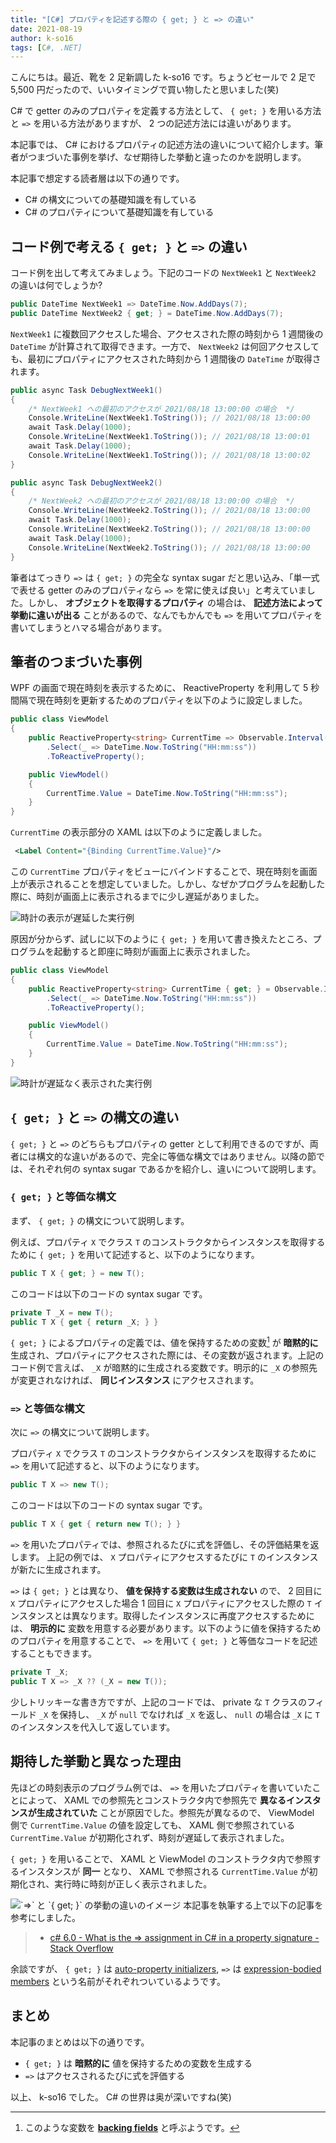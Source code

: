 ```yaml
---
title: "[C#] プロパティを記述する際の { get; } と => の違い"
date: 2021-08-19
author: k-so16
tags: [C#, .NET]
---
```


こんにちは。最近、靴を 2 足新調した k-so16 です。ちょうどセールで 2 足で 5,500 円だったので、いいタイミングで買い物したと思いました(笑)

C# で getter のみのプロパティを定義する方法として、 `{ get; }` を用いる方法と `=>` を用いる方法がありますが、 2 つの記述方法には違いがあります。

本記事では、 C# におけるプロパティの記述方法の違いについて紹介します。筆者がつまづいた事例を挙げ、なぜ期待した挙動と違ったのかを説明します。

本記事で想定する読者層は以下の通りです。

- C# の構文についての基礎知識を有している
- C# のプロパティについて基礎知識を有している

## コード例で考える `{ get; }` と `=>` の違い

コード例を出して考えてみましょう。下記のコードの `NextWeek1` と `NextWeek2` の違いは何でしょうか?

```cs
public DateTime NextWeek1 => DateTime.Now.AddDays(7);
public DateTime NextWeek2 { get; } = DateTime.Now.AddDays(7);
```

`NextWeek1` に複数回アクセスした場合、アクセスされた際の時刻から 1 週間後の `DateTime` が計算されて取得できます。一方で、 `NextWeek2` は何回アクセスしても、最初にプロパティにアクセスされた時刻から 1 週間後の `DateTime` が取得されます。

```cs
public async Task DebugNextWeek1()
{
    /* NextWeek1 への最初のアクセスが 2021/08/18 13:00:00 の場合  */
    Console.WriteLine(NextWeek1.ToString()); // 2021/08/18 13:00:00
    await Task.Delay(1000);
    Console.WriteLine(NextWeek1.ToString()); // 2021/08/18 13:00:01
    await Task.Delay(1000);
    Console.WriteLine(NextWeek1.ToString()); // 2021/08/18 13:00:02
}

public async Task DebugNextWeek2()
{
    /* NextWeek2 への最初のアクセスが 2021/08/18 13:00:00 の場合  */
    Console.WriteLine(NextWeek2.ToString()); // 2021/08/18 13:00:00
    await Task.Delay(1000);
    Console.WriteLine(NextWeek2.ToString()); // 2021/08/18 13:00:00
    await Task.Delay(1000);
    Console.WriteLine(NextWeek2.ToString()); // 2021/08/18 13:00:00
}
```

筆者はてっきり `=>` は `{ get; }` の完全な syntax sugar だと思い込み、「単一式で表せる getter のみのプロパティなら `=>` を常に使えば良い」と考えていました。しかし、 **オブジェクトを取得するプロパティ** の場合は、 **記述方法によって挙動に違いが出る** ことがあるので、なんでもかんでも `=>` を用いてプロパティを書いてしまうとハマる場合があります。


## 筆者のつまづいた事例

WPF の画面で現在時刻を表示するために、 ReactiveProperty を利用して 5 秒間隔で現在時刻を更新するためのプロパティを以下のように設定しました。

```cs
public class ViewModel
{
    public ReactiveProperty<string> CurrentTime => Observable.Interval(Timespan.FromSeconds(5))
        .Select(_ => DateTime.Now.ToString("HH:mm:ss"))
        .ToReactiveProperty();

    public ViewModel()
    {
        CurrentTime.Value = DateTime.Now.ToString("HH:mm:ss");
    }
}
```

`CurrentTime` の表示部分の XAML は以下のように定義しました。

```xml
 <Label Content="{Binding CurrentTime.Value}"/>
```

この `CurrentTime` プロパティをビューにバインドすることで、現在時刻を画面上が表示されることを想定していました。しかし、なぜかプログラムを起動した際に、時刻が画面上に表示されるまでに少し遅延がありました。

![](images/difference-between-getter-and-expression-bodied-members-in-csharp-1.gif "時計の表示が遅延した実行例")

原因が分からず、試しに以下のように `{ get; }` を用いて書き換えたところ、プログラムを起動すると即座に時刻が画面上に表示されました。

```cs
public class ViewModel
{
    public ReactiveProperty<string> CurrentTime { get; } = Observable.Interval(Timespan.FromSeconds(5))
        .Select(_ => DateTime.Now.ToString("HH:mm:ss"))
        .ToReactiveProperty();

    public ViewModel()
    {
        CurrentTime.Value = DateTime.Now.ToString("HH:mm:ss");
    }
}
```

![](images/difference-between-getter-and-expression-bodied-members-in-csharp-2.gif "時計が遅延なく表示された実行例")

## `{ get; }` と `=>` の構文の違い

`{ get; }` と `=>` のどちらもプロパティの getter として利用できるのですが、両者には構文的な違いがあるので、完全に等価な構文ではありません。以降の節では、それぞれ何の syntax sugar であるかを紹介し、違いについて説明します。

### `{ get; }` と等価な構文

まず、 `{ get; }` の構文について説明します。

例えば、プロパティ `X` でクラス `T` のコンストラクタからインスタンスを取得するために `{ get; }` を用いて記述すると、以下のようになります。

```cs
public T X { get; } = new T();
```

このコードは以下のコードの syntax sugar です。

```cs
private T _X = new T();
public T X { get { return _X; } }
```

`{ get; }` によるプロパティの定義では、値を保持するための変数[^1] が **暗黙的に** 生成され、プロパティにアクセスされた際には、その変数が返されます。上記のコード例で言えば、 `_X` が暗黙的に生成される変数です。明示的に `_X` の参照先が変更されなければ、 **同じインスタンス** にアクセスされます。

### `=>` と等価な構文

次に `=>` の構文について説明します。

プロパティ `X` でクラス `T` のコンストラクタからインスタンスを取得するために `=>` を用いて記述すると、以下のようになります。

```cs
public T X => new T();
```

このコードは以下のコードの syntax sugar です。

```cs
public T X { get { return new T(); } }
```

`=>` を用いたプロパティでは、参照されるたびに式を評価し、その評価結果を返します。 上記の例では、 `X` プロパティにアクセスするたびに `T` のインスタンスが新たに生成されます。

`=>` は `{ get; }` とは異なり、 **値を保持する変数は生成されない** ので、 2 回目に `X` プロパティにアクセスした場合 1 回目に `X` プロパティにアクセスした際の `T` インスタンスとは異なります。取得したインスタンスに再度アクセスするためには、 **明示的に** 変数を用意する必要があります。以下のように値を保持するためのプロパティを用意することで、 `=>` を用いて `{ get; }` と等価なコードを記述することもできます。

```cs
private T _X;
public T X => _X ?? (_X = new T());
```

少しトリッキーな書き方ですが、上記のコードでは、 private な `T` クラスのフィールド `_X` を保持し、 `_X` が `null` でなければ `_X` を返し、 `null` の場合は `_X` に `T` のインスタンスを代入して返しています。

## 期待した挙動と異なった理由

先ほどの時刻表示のプログラム例では、 `=>` を用いたプロパティを書いていたことによって、 XAML での参照先とコンストラクタ内で参照先で **異なるインスタンスが生成されていた** ことが原因でした。参照先が異なるので、 ViewModel 側で `CurrentTime.Value` の値を設定しても、 XAML 側で参照されている `CurrentTime.Value` が初期化されず、時刻が遅延して表示されました。

`{ get; }` を用いることで、 XAML と ViewModel のコンストラクタ内で参照するインスタンスが **同一** となり、 XAML で参照される `CurrentTime.Value` が初期化され、実行時に時刻が正しく表示されました。

![](images/difference-between-getter-and-expression-bodied-members-in-csharp-3.png "`=>` と `{ get; }` の挙動の違いのイメージ")
本記事を執筆する上で以下の記事を参考にしました。

> - [c# 6.0 - What is the => assignment in C# in a property signature - Stack Overflow](https://stackoverflow.com/a/38999936)

余談ですが、 `{ get; }` は [auto-property initializers](https://docs.microsoft.com/en-us/archive/msdn-magazine/2014/october/csharp-the-new-and-improved-csharp-6-0#auto-property-initializers), `=>` は [expression-bodied members](https://docs.microsoft.com/en-us/dotnet/csharp/programming-guide/statements-expressions-operators/expression-bodied-members) という名前がそれぞれついているようです。
## まとめ

本記事のまとめは以下の通りです。

- `{ get; }` は **暗黙的に** 値を保持するための変数を生成する
- `=>` はアクセスされるたびに式を評価する

以上、 k-so16 でした。 C# の世界は奥が深いですね(笑)

[^1]: このような変数を **[backing fields](https://docs.microsoft.com/en-us/dotnet/csharp/programming-guide/classes-and-structs/properties#properties-with-backing-fields)** と呼ぶようです。